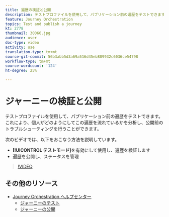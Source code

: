 ```yaml
---
title: 遍歴の検証と公開
description: テストプロファイルを使用して、パブリケーション前の遍歴をテストできます。 これにより、個人が旅の途中でどのように流れるかを分析し、公開前のトラブルシューティングを行うことができます。
feature: Journey Orchestration
topics: Test and publish a journey
kt: 2778
thumbnail: 30066.jpg
audience: user
doc-type: video
activity: use
translation-type: tm+mt
source-git-commit: 56b3abb5d3a69a516d45eb889932c6036ce54798
workflow-type: tm+mt
source-wordcount: '124'
ht-degree: 25%

---
```



# ジャーニーの検証と公開

テストプロファイルを使用して、パブリケーション前の遍歴をテストできます。 これにより、個人がどのようにしてこの遍歴を流れているかを分析し、公開前のトラブルシューティングを行うことができます。

次のビデオでは、以下をおこなう方法を説明しています。

* **[!UICONTROL テストモード]**&#x200B;を有効にして使用し、遍歴を検証します
* 遍歴を公開し、ステータスを管理

>[!VIDEO](https://video.tv.adobe.com/v/30066?quality=12)

## その他のリソース

* [Journey Orchestration ヘルプセンター](https://docs.adobe.com/content/help/ja-JP/journeys/using/journey-orchestration-home.html)
   * [ジャーニーのテスト](https://docs.adobe.com/content/help/en/journeys/using/building-journeys/journeytesting.html)
   * [ジャーニーの公開](https://docs.adobe.com/content/help/en/journeys/using/building-journeys/journeypublication.html)
